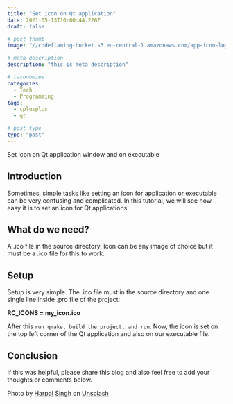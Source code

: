```yaml
---
title: "Set icon on Qt application"
date: 2021-05-13T10:00:44.226Z
draft: false

# post thumb
image: "//codeflaming-bucket.s3.eu-central-1.amazonaws.com/app-icon-logo.jpg"

# meta description
description: "this is meta description"

# taxonomies
categories:
  - Tech
  - Programming
tags:
  - cplusplus
  - qt

# post type
type: "post"
---
```


Set icon on Qt application window and on executable
<!--more-->

## Introduction

Sometimes, simple tasks like setting an icon for application or executable can be very confusing and complicated. In this tutorial, we will see how easy it is to set an icon for Qt applications.

## What do we need?

A .ico file in the source directory. Icon can be any image of choice but it must be a .ico file for this to work.

## Setup

Setup is very simple. The .ico file must in the source directory and one single line inside .pro file of the project:

**RC\_ICONS = my\_icon.ico**

After this `run qmake, build the project, and run`. Now, the icon is set on the top left corner of the Qt application and also on our executable file.

## Conclusion

If this was helpful, please share this blog and also feel free to add your thoughts or comments below.

Photo by <a href="https://unsplash.com/@aquatium?utm_source=unsplash&utm_medium=referral&utm_content=creditCopyText">Harpal Singh</a> on <a href="https://unsplash.com/s/photos/icons?utm_source=unsplash&utm_medium=referral&utm_content=creditCopyText">Unsplash</a>
